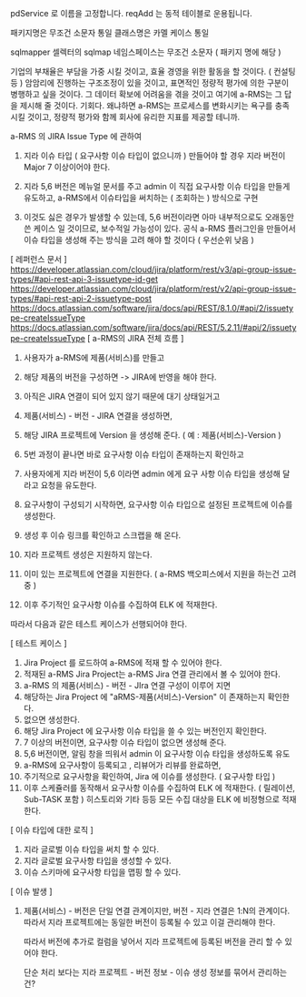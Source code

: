 pdService 로 이름을 고정합니다.
reqAdd 는 동적 테이블로 운용됩니다.

패키지명은 무조건 소문자 통일
클래스명은 카멜 케이스 통일

sqlmapper 셀렉터의 sqlmap 네임스페이스는 무조건 소문자 ( 패키지 명에 해당 )

기업의 부채율은 부담을 가중 시킬 것이고,
효율 경영을 위한 활동을 할 것이다. ( 컨설팅 등 )
암암리에 진행하는 구조조정이 있을 것이고,
표면적인 정량적 평가에 의한 구분이 병행하고 싶을 것이다.
그 데이터 확보에 어려움을 겪을 것이고
여기에 a-RMS는 그 답을 제시해 줄 것이다.
기회다. 왜냐하면 a-RMS는 프로세스를 변화시키는 욕구를 충족시킬 것이고,
정량적 평가와 함께 회사에 유리한 지표를 제공할 테니까.

a-RMS 의 JIRA Issue Type 에 관하여
1.  지라 이슈 타입 ( 요구사항 이슈 타입이 없으니까 )
    만들어야 할 경우 지라 버전이 Major 7 이상이어야 한다.
    
2.  지라 5,6 버전은 메뉴얼 문서를 주고 admin 이 직접 요구사항 이슈 타입을
    만들게 유도하고, a-RMS에서 이슈타입을 써치하는 ( 조회하는 ) 방식으로 구현
    
3.  이것도 싫은 경우가 발생할 수 있는데,
    5,6 버전이라면 아마 내부적으로도 오래동안 쓴 케이스 일 것이므로,
    보수적일 가능성이 있다. 공식 a-RMS 플러그인을 만들어서 
    이슈 타입을 생성해 주는 방식을 고려 해야 할 것이다 ( 우선순위 낮음 )
    
[ 레퍼런스 문서 ]
https://developer.atlassian.com/cloud/jira/platform/rest/v3/api-group-issue-types/#api-rest-api-3-issuetype-id-get
https://developer.atlassian.com/cloud/jira/platform/rest/v2/api-group-issue-types/#api-rest-api-2-issuetype-post
https://docs.atlassian.com/software/jira/docs/api/REST/8.1.0/#api/2/issuetype-createIssueType
https://docs.atlassian.com/software/jira/docs/api/REST/5.2.11/#api/2/issuetype-createIssueType
[ a-RMS의 JIRA 전체 흐름 ]
1. 사용자가 a-RMS에 제품(서비스)를 만들고
2. 해당 제품의 버전을 구성하면 -> JIRA에 반영을 해야 한다.
3. 아직은 JIRA 연결이 되어 있지 않기 때문에 대기 상태일거고
4. 제품(서비스) - 버전 - JIRA 연결을 생성하면,
5. 해당 JIRA 프로젝트에 Version 을 생성해 준다. ( 예 : 제품(서비스)-Version ) 
6. 5번 과정이 끝나면 바로 요구사항 이슈 타입이 존재하는지 확인하고
7. 사용자에게 지라 버전이 5,6 이라면 admin 에게 요구 사항 이슈 타입을 생성해 달라고 요청을 유도한다.
8. 요구사항이 구성되기 시작하면, 요구사항 이슈 타입으로 설정된 프로젝트에 이슈를 생성한다.
9. 생성 후 이슈 링크를 확인하고 스크랩을 해 온다.
10. 지라 프로젝트 생성은 지원하지 않는다.
11. 이미 있는 프로젝트에 연결을 지원한다. ( a-RMS 백오피스에서 지원을 하는건 고려 중 )

12. 이후 주기적인 요구사항 이슈를 수집하여 ELK 에 적재한다. 

따라서 다음과 같은 테스트 케이스가 선행되어야 한다.

[ 테스트 케이스 ]
1. Jira Project 를 로드하여 a-RMS에 적재 할 수 있어야 한다.
2. 적재된 a-RMS Jira Project는 a-RMS Jira 연결 관리에서 볼 수 있어야 한다.
3. a-RMS 의 제품(서비스) - 버전 - JIra 연결 구성이 이루어 지면
4. 해당하는 Jira Project 에 "aRMS-제품(서비스)-Version" 이 존재하는지 확인한다.
5. 없으면 생성한다.
6. 해당 Jira Project 에 요구사항 이슈 타입을 쓸 수 있는 버전인지 확인한다.
7. 7 이상의 버전이면, 요구사항 이슈 타입이 없으면 생성해 준다.
8. 5,6 버전이면, 알림 창을 띄워서 admin 이 요구사항 이슈 타입을 생성하도록 유도
9. a-RMS에 요구사항이 등록되고 , 리뷰어가 리뷰를 완료하면,
10. 주기적으로 요구사항을 확인하여, Jira 에 이슈를 생성한다. ( 요구사항 타입 )
11. 이후 스케쥴러를 동작해서 요구사항 이슈를 수집하여 ELK 에 적재한다. ( 릴레이션, Sub-TASK 포함 )
히스토리와 기타 등등 모든 수집 대상을 ELK 에 비정형으로 적재한다.

[ 이슈 타입에 대한 로직 ]
1. 지라 글로벌 이슈 타입을 써치 할 수 있다.
2. 지라 글로벌 요구사항 타입을 생성할 수 있다.
3. 이슈 스키마에 요구사항 타입을 맵핑 할 수 있다.

[ 이슈 발생 ]
1.  제품(서비스) - 버전은 단일 연결 관계이지만, 
    버전 - 지라 연결은 1:N의 관계이다.
    따라서 지라 프로젝트에는 동일한 버전이 등록될 수 있고 이걸 관리해야 한다.
    
    따라서 버전에 추가로 컬럼을 넣어서
    지라 프로젝트에 등록된 버전을 관리 할 수 있어야 한다.
    
    단순 처리 보다는
    지라 프로젝트 - 버전 정보 - 이슈 생성 정보를 묶어서 관리하는건?
    
